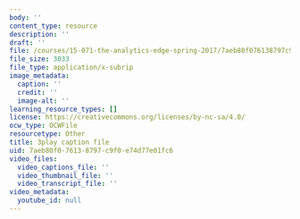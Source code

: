 ```yaml
---
body: ''
content_type: resource
description: ''
draft: ''
file: /courses/15-071-the-analytics-edge-spring-2017/7aeb80f076138797c9f0e74d77e01fc6_Y8dMlEv-epg.srt
file_size: 3033
file_type: application/x-subrip
image_metadata:
  caption: ''
  credit: ''
  image-alt: ''
learning_resource_types: []
license: https://creativecommons.org/licenses/by-nc-sa/4.0/
ocw_type: OCWFile
resourcetype: Other
title: 3play caption file
uid: 7aeb80f0-7613-8797-c9f0-e74d77e01fc6
video_files:
  video_captions_file: ''
  video_thumbnail_file: ''
  video_transcript_file: ''
video_metadata:
  youtube_id: null
---
```

